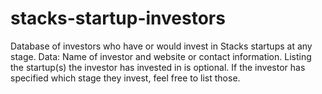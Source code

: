 # stacks-startup-investors
Database of investors who have or would invest in Stacks startups at any stage.
Data: Name of investor and website or contact information. Listing the startup(s) the investor has invested in is optional. If the investor has specified which stage they invest, feel free to list those. 
